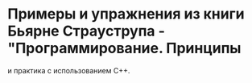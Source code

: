 # Примеры и упражнения из книги Бьярне Страуструпа - "Программирование. Принципы
и практика с использованием C++.

